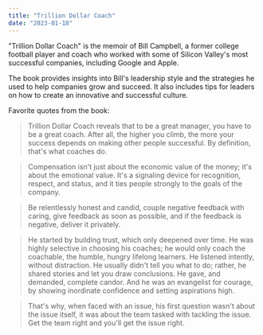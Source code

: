 ```yaml
---
title: "Trillion Dollar Coach"
date: "2023-01-18"
---
```


"Trillion Dollar Coach" is the memoir of Bill Campbell, a former college football player and coach who worked with some of Silicon Valley's most successful companies, including Google and Apple.

The book provides insights into Bill's leadership style and the strategies he used to help companies grow and succeed. It also includes tips for leaders on how to create an innovative and successful culture.

Favorite quotes from the book:

> Trillion Dollar Coach reveals that to be a great manager, you have to be a great coach. After all, the higher you climb, the more your success depends on making other people successful. By definition, that's what coaches do.

> Compensation isn't just about the economic value of the money; it's about the emotional value. It's a signaling device for recognition, respect, and status, and it ties people strongly to the goals of the company.

> Be relentlessly honest and candid, couple negative feedback with caring, give feedback as soon as possible, and if the feedback is negative, deliver it privately.

> He started by building trust, which only deepened over time. He was highly selective in choosing his coaches; he would only coach the coachable, the humble, hungry lifelong learners. He listened intently, without distraction. He usually didn't tell you what to do; rather, he shared stories and let you draw conclusions. He gave, and demanded, complete candor. And he was an evangelist for courage, by showing inordinate confidence and setting aspirations high.

> That's why, when faced with an issue, his first question wasn't about the issue itself, it was about the team tasked with tackling the issue. Get the team right and you'll get the issue right.
